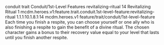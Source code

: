 <ability>
  <metadata>
    <class>conduit</class>
    <feature_type>trait</feature_type>
    <file_dpath>Conduit/1st-Level Features</file_dpath>
    <item_id>revitalizing-ritual</item_id>
    <item_index>14</item_index>
    <item_name>Revitalizing Ritual</item_name>
    <level>1</level>
    <scc>mcdm.heroes.v1:feature.trait.conduit.1st-level-feature:revitalizing-ritual</scc>
    <scdc>1.1.1:10.1.8.1:14</scdc>
    <source>mcdm.heroes.v1</source>
    <type>feature/trait/conduit/1st-level-feature</type>
  </metadata>
  <effects>
    <effect type="mundane">Each time you finish a respite, you can choose yourself or one ally who is also finishing a respite to gain the benefit of a divine ritual. The chosen character gains a bonus to their recovery value equal to your level that lasts until you finish another respite.</effect>
  </effects>
</ability>

